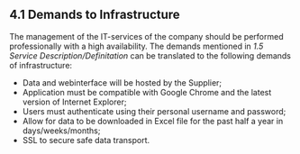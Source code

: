 ## 4.1 Demands to Infrastructure

The management of the IT-services of the company should be performed professionally with a high availability. The demands mentioned in _1.5 Service Description/Definitation_ can be translated to the following demands of infrastructure:

- Data and webinterface will be hosted by the Supplier;
- Application must be compatible with Google Chrome and the latest version of Internet Explorer;
- Users must authenticate using their personal username and password;
- Allow for data to be downloaded in Excel file for the past half a year in days/weeks/months;
- SSL to secure safe data transport.

